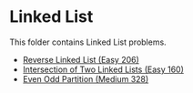 # Linked List

This folder contains Linked List problems.

* [Reverse Linked List (Easy 206)](/LinkedLists/Reverse/)
* [Intersection of Two Linked Lists (Easy 160)](/LinkedLists/Intersection/)
* [Even Odd Partition (Medium 328)](/LinkedLists/EvenOdd/)
